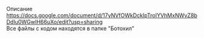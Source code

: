 Описание https://docs.google.com/document/d/17yNVfOWkDckIpTroIYVhMxNWvZ8bDdIu0WGwlH66uXo/edit?usp=sharing <br>
Все файлы с кодом находятся в папке "Ботохил"
